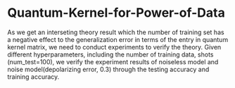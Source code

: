 # Quantum-Kernel-for-Power-of-Data
As we get an interseting theory result which the number of training set has a negative effect to the generalization error in terms of the entry in quantum kernel matrix, we need to conduct experiments to verify the theory.  Given different hyperparameters, including the number of training data, shots (num_test=100), we verify the experiment results of noiseless model and noise model(depolarizing error, 0.3) through the testing accuracy and training accuracy. 
